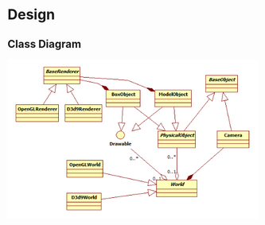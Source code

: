 Design
======

Class Diagram
------
!['Class Diagram'](https://raw.githubusercontent.com/m-rap/reindeer/master/class_diagram.png)